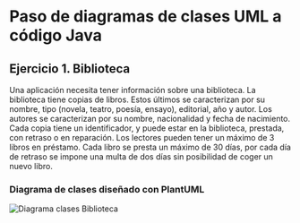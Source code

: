 # Paso de diagramas de clases UML a código Java


## Ejercicio 1. Biblioteca

Una aplicación necesita tener información sobre una biblioteca. 
La biblioteca tiene copias de libros. Estos últimos se caracterizan por su nombre, tipo (novela,
teatro, poesía, ensayo), editorial, año y autor.
Los autores se caracterizan por su nombre, nacionalidad y fecha de nacimiento.
Cada copia tiene un identificador, y puede estar en la biblioteca, prestada, con retraso o en
reparación.
Los lectores pueden tener un máximo de 3 libros en préstamo.
Cada libro se presta un máximo de 30 días, por cada día de retraso se impone una multa de dos días
sin posibilidad de coger un nuevo libro.

### Diagrama de clases diseñado con PlantUML

![Diagrama clases Biblioteca](http://www.plantuml.com/plantuml/png/VLBBRjHG3DtVhxZAXeUOj1MxggfQ0KAL027DbesJU6OCDtRaEA1IzODOiE8JviUuZqnJJGLP-PvZ7_lOkHeDrAO--8QQG6BOWdksCnl6yvEJ8G0dicwbFsa3ZEEg8zWgzCwDtuW7YA7FnBMPKZCPthJ2Q_g9_jGvvAdtxv5HnLzS-FH41IDXVtdfxvoF7yjt3913Gp2L70w2u_vtWP57k1LtF-kzYoDt_zOR57D2VYYQmbZYnU1CfUbRsl_X9Eso2_z61e9PQHLpDgZ8ROJE_GqRRb5dgZGvdwV9PL6cYAob9NaGoKFA4m6Mlb6CyDgKU3kZ7IcsiPgF2SE06s5Py4Etpxh_5OVebux4r5BAV0k6CxOXFW3t1xCVgD6boiYc8CTziICJ9GZ7n2s2FZ5bD2I5SlAbqVKKDVpTVvqp9DiGg8FkcDjWkuDFCQ4dP9D7HigzgjEwVbtvrIf7PrMvW7kUsLVbzSBNzR8hLsvKZS2vRIUfV5M0z4_uB-oBriSfMBg_OaiDFhJ4hzWF0JGbdjNrorIljDrPKWbfirLPi2jhhgHHU9pSoG-EgP1sKvKLEUUkaBkf3ty1)